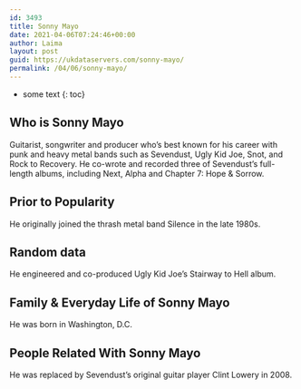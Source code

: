 ```yaml
---
id: 3493
title: Sonny Mayo
date: 2021-04-06T07:24:46+00:00
author: Laima
layout: post
guid: https://ukdataservers.com/sonny-mayo/
permalink: /04/06/sonny-mayo/
---
```


* some text
{: toc}


## Who is Sonny Mayo
                  
                  
                  
Guitarist, songwriter and producer who&#8217;s best known for his career with punk and heavy metal bands such as Sevendust, Ugly Kid Joe, Snot, and Rock to Recovery. He co-wrote and recorded three of Sevendust&#8217;s full-length albums, including Next, Alpha and Chapter 7: Hope & Sorrow.
                  
              
            
              
            
                
                
                
## Prior to Popularity
                  
                  
                  
He originally joined the thrash metal band Silence in the late 1980s.
                  
              
            
              
            
                
                
                
## Random data
                  
                  
                  
He engineered and co-produced Ugly Kid Joe&#8217;s Stairway to Hell album.
                  
              
            
              
            
                
                
                
## Family & Everyday Life of Sonny Mayo
                  
                  
                  
He was born in Washington, D.C.
                  
              
            
              
            
                
                
                
## People Related With Sonny Mayo
                  
                  
                  
He was replaced by Sevendust&#8217;s original guitar player Clint Lowery in 2008.
                  
              
            
              
            
                
              
            
              
              
            
            
              
            
          
          
          